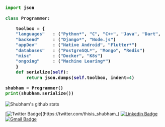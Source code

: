 <h3>
    
```python
​
import json

class Programmer:

    toolbox = {
    "languages"   : ("Python*", "C", "C++", "Java", "Dart", "Javascript")
    "backend"     : ("Django*", "Node.js")
    "appDev"      : ("Native Android", "Flutter*")
    "databases"   : ("PostgreSQL*", "Mongo", "Redis")
    "misc"        : ("Docker", "K8s")
    "ongoing"     : ("Machine Learing*")
    }
    def serialize(self):
        return json.dumps(self.toolbox, indent=4)

shubham = Programmer()
print(shubham.serialize())

```
</h3>

![Shubham's github stats](https://github-readme-stats.vercel.app/api?username=thisIsShubhamSharma&hide=["issues"]&show_icons=true)

[![Twitter Badge](https://img.shields.io/badge/-@thisis_shubham_-1ca0f1?style=flat-square&labelColor=1ca0f1&logo=twitter&logoColor=white&link=https://twitter.com/thisis_shubham_)](https://twitter.com/thisis_shubham_)
[![Linkedin Badge](https://img.shields.io/badge/-ShubhamSharma-blue?style=flat-square&logo=Linkedin&logoColor=white&link=https://www.linkedin.com/in/shubhamsharmaofficial)](https://www.linkedin.com/in/shubhamsharmaofficial)
[![Gmail Badge](https://img.shields.io/badge/-klusbn@gmail.com-c14438?style=flat-square&logo=Gmail&logoColor=white&link=mailto:mayankbajaj114@gmail.com)](mailto:klusbn@gmail.com)
```
